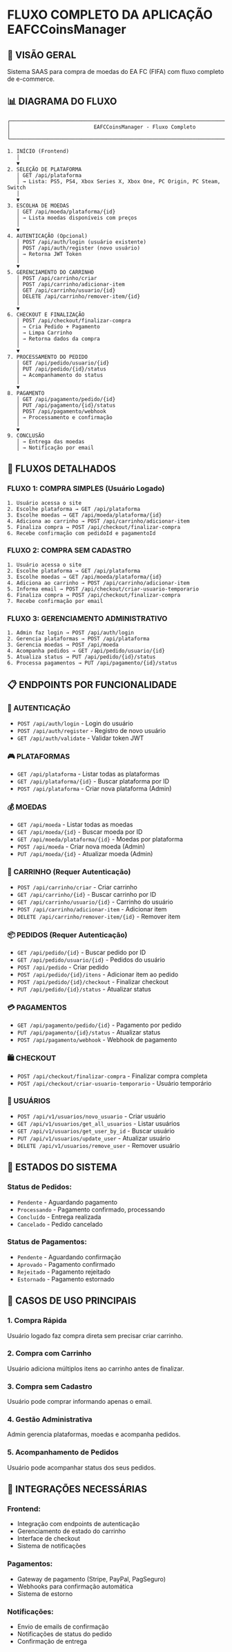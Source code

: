 # FLUXO COMPLETO DA APLICAÇÃO EAFCCoinsManager

## 🎯 VISÃO GERAL
Sistema SAAS para compra de moedas do EA FC (FIFA) com fluxo completo de e-commerce.

## 📊 DIAGRAMA DO FLUXO

```
┌─────────────────────────────────────────────────────────────────────────────┐
│                           EAFCCoinsManager - Fluxo Completo                  │
└─────────────────────────────────────────────────────────────────────────────┘

1. INÍCIO (Frontend)
   │
   ▼
2. SELEÇÃO DE PLATAFORMA
   │ GET /api/plataforma
   │ → Lista: PS5, PS4, Xbox Series X, Xbox One, PC Origin, PC Steam, Switch
   │
   ▼
3. ESCOLHA DE MOEDAS
   │ GET /api/moeda/plataforma/{id}
   │ → Lista moedas disponíveis com preços
   │
   ▼
4. AUTENTICAÇÃO (Opcional)
   │ POST /api/auth/login (usuário existente)
   │ POST /api/auth/register (novo usuário)
   │ → Retorna JWT Token
   │
   ▼
5. GERENCIAMENTO DO CARRINHO
   │ POST /api/carrinho/criar
   │ POST /api/carrinho/adicionar-item
   │ GET /api/carrinho/usuario/{id}
   │ DELETE /api/carrinho/remover-item/{id}
   │
   ▼
6. CHECKOUT E FINALIZAÇÃO
   │ POST /api/checkout/finalizar-compra
   │ → Cria Pedido + Pagamento
   │ → Limpa Carrinho
   │ → Retorna dados da compra
   │
   ▼
7. PROCESSAMENTO DO PEDIDO
   │ GET /api/pedido/usuario/{id}
   │ PUT /api/pedido/{id}/status
   │ → Acompanhamento do status
   │
   ▼
8. PAGAMENTO
   │ GET /api/pagamento/pedido/{id}
   │ PUT /api/pagamento/{id}/status
   │ POST /api/pagamento/webhook
   │ → Processamento e confirmação
   │
   ▼
9. CONCLUSÃO
   │ → Entrega das moedas
   │ → Notificação por email
```

## 🔄 FLUXOS DETALHADOS

### FLUXO 1: COMPRA SIMPLES (Usuário Logado)
```
1. Usuário acessa o site
2. Escolhe plataforma → GET /api/plataforma
3. Escolhe moedas → GET /api/moeda/plataforma/{id}
4. Adiciona ao carrinho → POST /api/carrinho/adicionar-item
5. Finaliza compra → POST /api/checkout/finalizar-compra
6. Recebe confirmação com pedidoId e pagamentoId
```

### FLUXO 2: COMPRA SEM CADASTRO
```
1. Usuário acessa o site
2. Escolhe plataforma → GET /api/plataforma
3. Escolhe moedas → GET /api/moeda/plataforma/{id}
4. Adiciona ao carrinho → POST /api/carrinho/adicionar-item
5. Informa email → POST /api/checkout/criar-usuario-temporario
6. Finaliza compra → POST /api/checkout/finalizar-compra
7. Recebe confirmação por email
```

### FLUXO 3: GERENCIAMENTO ADMINISTRATIVO
```
1. Admin faz login → POST /api/auth/login
2. Gerencia plataformas → POST /api/plataforma
3. Gerencia moedas → POST /api/moeda
4. Acompanha pedidos → GET /api/pedido/usuario/{id}
5. Atualiza status → PUT /api/pedido/{id}/status
6. Processa pagamentos → PUT /api/pagamento/{id}/status
```

## 📋 ENDPOINTS POR FUNCIONALIDADE

### 🔐 AUTENTICAÇÃO
- `POST /api/auth/login` - Login do usuário
- `POST /api/auth/register` - Registro de novo usuário
- `GET /api/auth/validate` - Validar token JWT

### 🎮 PLATAFORMAS
- `GET /api/plataforma` - Listar todas as plataformas
- `GET /api/plataforma/{id}` - Buscar plataforma por ID
- `POST /api/plataforma` - Criar nova plataforma (Admin)

### 💰 MOEDAS
- `GET /api/moeda` - Listar todas as moedas
- `GET /api/moeda/{id}` - Buscar moeda por ID
- `GET /api/moeda/plataforma/{id}` - Moedas por plataforma
- `POST /api/moeda` - Criar nova moeda (Admin)
- `PUT /api/moeda/{id}` - Atualizar moeda (Admin)

### 🛒 CARRINHO (Requer Autenticação)
- `POST /api/carrinho/criar` - Criar carrinho
- `GET /api/carrinho/{id}` - Buscar carrinho por ID
- `GET /api/carrinho/usuario/{id}` - Carrinho do usuário
- `POST /api/carrinho/adicionar-item` - Adicionar item
- `DELETE /api/carrinho/remover-item/{id}` - Remover item

### 📦 PEDIDOS (Requer Autenticação)
- `GET /api/pedido/{id}` - Buscar pedido por ID
- `GET /api/pedido/usuario/{id}` - Pedidos do usuário
- `POST /api/pedido` - Criar pedido
- `POST /api/pedido/{id}/itens` - Adicionar item ao pedido
- `POST /api/pedido/{id}/checkout` - Finalizar checkout
- `PUT /api/pedido/{id}/status` - Atualizar status

### 💳 PAGAMENTOS
- `GET /api/pagamento/pedido/{id}` - Pagamento por pedido
- `PUT /api/pagamento/{id}/status` - Atualizar status
- `POST /api/pagamento/webhook` - Webhook de pagamento

### 🛍️ CHECKOUT
- `POST /api/checkout/finalizar-compra` - Finalizar compra completa
- `POST /api/checkout/criar-usuario-temporario` - Usuário temporário

### 👥 USUÁRIOS
- `POST /api/v1/usuarios/novo_usuario` - Criar usuário
- `GET /api/v1/usuarios/get_all_usuarios` - Listar usuários
- `GET /api/v1/usuarios/get_user_by_id` - Buscar usuário
- `PUT /api/v1/usuarios/update_user` - Atualizar usuário
- `DELETE /api/v1/usuarios/remove_user` - Remover usuário

## 🔄 ESTADOS DO SISTEMA

### Status de Pedidos:
- `Pendente` - Aguardando pagamento
- `Processando` - Pagamento confirmado, processando
- `Concluído` - Entrega realizada
- `Cancelado` - Pedido cancelado

### Status de Pagamentos:
- `Pendente` - Aguardando confirmação
- `Aprovado` - Pagamento confirmado
- `Rejeitado` - Pagamento rejeitado
- `Estornado` - Pagamento estornado

## 🎯 CASOS DE USO PRINCIPAIS

### 1. Compra Rápida
Usuário logado faz compra direta sem precisar criar carrinho.

### 2. Compra com Carrinho
Usuário adiciona múltiplos itens ao carrinho antes de finalizar.

### 3. Compra sem Cadastro
Usuário pode comprar informando apenas o email.

### 4. Gestão Administrativa
Admin gerencia plataformas, moedas e acompanha pedidos.

### 5. Acompanhamento de Pedidos
Usuário pode acompanhar status dos seus pedidos.

## 🔧 INTEGRAÇÕES NECESSÁRIAS

### Frontend:
- Integração com endpoints de autenticação
- Gerenciamento de estado do carrinho
- Interface de checkout
- Sistema de notificações

### Pagamentos:
- Gateway de pagamento (Stripe, PayPal, PagSeguro)
- Webhooks para confirmação automática
- Sistema de estorno

### Notificações:
- Envio de emails de confirmação
- Notificações de status do pedido
- Confirmação de entrega
